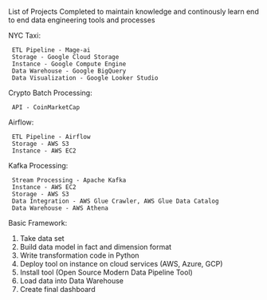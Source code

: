 List of Projects Completed to maintain knowledge and continously learn end to end data engineering tools and processes

NYC Taxi:

     ETL Pipeline - Mage-ai
     Storage - Google Cloud Storage
     Instance - Google Compute Engine
     Data Warehouse - Google BigQuery
     Data Visualization - Google Looker Studio

Crypto Batch Processing:

     API - CoinMarketCap
    


Airflow:

     ETL Pipeline - Airflow
     Storage - AWS S3
     Instance - AWS EC2

Kafka Processing:

     Stream Processing - Apache Kafka
     Instance - AWS EC2
     Storage - AWS S3
     Data Integration - AWS Glue Crawler, AWS Glue Data Catalog
     Data Warehouse - AWS Athena
     


Basic Framework:



1. Take data set
2. Build data model in fact and dimension format
3. Write transformation code in Python
4. Deploy tool on instance on cloud services (AWS, Azure, GCP)
5. Install tool (Open Source Modern Data Pipeline Tool)
6. Load data into Data Warehouse
7. Create final dashboard

